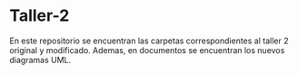 # Taller-2

En este repositorio se encuentran las carpetas correspondientes al taller 2 original y modificado. Ademas, en documentos se encuentran los nuevos diagramas UML.
 
